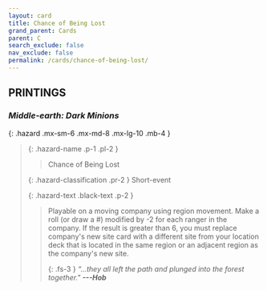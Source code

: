 ```yaml
---
layout: card
title: Chance of Being Lost
grand_parent: Cards
parent: C
search_exclude: false
nav_exclude: false
permalink: /cards/chance-of-being-lost/
---
```


## PRINTINGS


### _Middle-earth: Dark Minions_

{: .hazard .mx-sm-6 .mx-md-8 .mx-lg-10 .mb-4 }
> {: .hazard-name .p-1 .pl-2 }
> > <div class="hazard-mp"></div>
> > <div class="card-name">Chance of Being Lost</div>
>
> {: .hazard-classification .pr-2 }
> Short-event
>
> {: .hazard-text .black-text .p-2 }
> > Playable on a moving company using region movement. Make a roll (or draw a #) modified by -2 for each ranger in the company. If the result is greater than 6, you must replace company's new site card with a different site from your location deck that is located in the same region or an adjacent region as the company's new site. 
> > 
> > {: .fs-3 } 
> > _“...they all left the path and plunged into the forest together."_ ***---&#65279;Hob*** 
>
